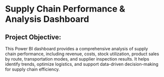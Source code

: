 # Supply Chain Performance & Analysis Dashboard  

## Project Objective: 
This Power BI dashboard provides a comprehensive analysis of supply chain performance, including revenue, costs, stock utilization, product sales by route, transportation modes, and supplier inspection results. It helps identify trends, optimize logistics, and support data-driven decision-making for supply chain efficiency.

